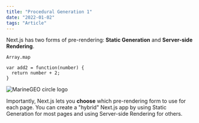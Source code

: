 ```yaml
---
title: "Procedural Generation 1"
date: "2022-01-02"
tags: "Article"
---
```


Next.js has two forms of pre-rendering: **Static Generation** and **Server-side Rendering**.

`Array.map`

```
var add2 = function(number) {
  return number + 2;
}
```

![MarineGEO circle logo](/images/prof.jpeg "MarineGEO logo")

Importantly, Next.js lets you **choose** which pre-rendering form to use for each page. You can create a "hybrid" Next.js app by using Static Generation for most pages and using Server-side Rendering for others.
